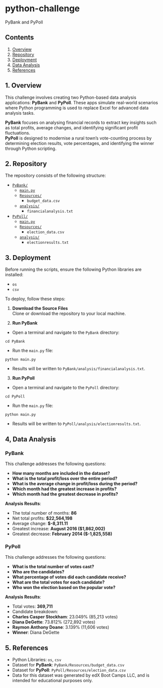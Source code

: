 # python-challenge
PyBank and PyPoll

## Contents
1. [Overview](#1-overview)  
2. [Repository](#2-repository)  
3. [Deployment](#3-deployment)  
4. [Data Analysis](#4-data-analysis)  
5. [References](#5-references)  

## 1. Overview
This challenge involves creating two Python-based data analysis applications: **PyBank** and **PyPoll**. These apps simulate real-world scenarios where Python programming is used to replace Excel for advanced data analysis tasks.  

**PyBank** focuses on analysing financial records to extract key insights such as total profits, average changes, and identifying significant profit fluctuations.  
**PyPoll** is designed to modernise a rural town’s vote-counting process by determining election results, vote percentages, and identifying the winner through Python scripting.  


## 2. Repository
The repository consists of the following structure:

- [`PyBank/`](PyBank)
  - [`main.py`](PyBank/main.py)  
  - [`Resources/`](PyBank/Resources)
    - `budget_data.csv`  
  - [`analysis/`](PyBank/analysis)  
    - `financialanalysis.txt`  
- [`PyPoll/`](PyPoll)
  - [`main.py`](PyPoll/main.py)  
  - [`Resources/`](PyPoll/Resources)
    - `election_data.csv`  
  - [`analysis/`](PyPoll/analysis)
    - `electionresults.txt`  


## 3. Deployment
Before running the scripts, ensure the following Python libraries are installed:
- `os`
- `csv`

To deploy, follow these steps:  

1. **Download the Source Files**  
   Clone or download the repository to your local machine.  

2. **Run PyBank**

- Open a terminal and navigate to the `PyBank` directory:  
```
cd PyBank
```

- Run the `main.py` file:
```
python main.py
```

- Results will be written to `PyBank/analysis/financialanalysis.txt`.

3. **Run PyPoll**  
- Open a terminal and navigate to the `PyPoll` directory:  
```
cd PyPoll
```

- Run the `main.py` file:
```
python main.py
```

- Results will be written to `PyPoll/analysis/electionresults.txt`.


## 4, Data Analysis

### PyBank
This challenge addresses the following questions:
- **How many months are included in the dataset?**  
- **What is the total profit/loss over the entire period?**  
- **What is the average change in profit/loss during the period?**  
- **Which month had the greatest increase in profits?**  
- **Which month had the greatest decrease in profits?**

**Analysis Results**:  
- The total number of months: **86**  
- Net total profits: **$22,564,198**  
- Average change: **$-8,311.11**  
- Greatest increase: **August 2016 ($1,862,002)**  
- Greatest decrease: **February 2014 ($-1,825,558)**  

### PyPoll
This challenge addresses the following questions:
- **What is the total number of votes cast?**  
- **Who are the candidates?**  
- **What percentage of votes did each candidate receive?**  
- **What are the total votes for each candidate?**  
- **Who won the election based on the popular vote?**

**Analysis Results**:  
- Total votes: **369,711**  
- Candidate breakdown:
- **Charles Casper Stockham**: 23.049% (85,213 votes)  
- **Diana DeGette**: 73.812% (272,892 votes)  
- **Raymon Anthony Doane**: 3.139% (11,606 votes)  
- **Winner**: Diana DeGette  


## 5. References
- Python Libraries: `os`, `csv`
- Dataset for **PyBank**: `PyBank/Resources/budget_data.csv`  
- Dataset for **PyPoll**: `PyPoll/Resources/election_data.csv`  
- Data for this dataset was generated by edX Boot Camps LLC, and is intended for educational purposes only.
